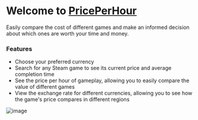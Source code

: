 # Welcome to <a href='https://priceperhour.vercel.app/'>PricePerHour</a>

<p>Easily compare the cost of different games and make an informed decision about which ones are worth your time and money.</p>

### Features

<ul>
  <li>Choose your preferred currency</li>
  <li>Search for any Steam game to see its current price and average completion time</li>
  <li>See the price per hour of gameplay, allowing you to easily compare the value of different games</li>
  <li>View the exchange rate for different currencies, allowing you to see how the game's price compares in different regions</li>
</ul>

![image](https://user-images.githubusercontent.com/94207512/206916255-2d644727-37b2-45c0-b79b-c3a816057037.png)
